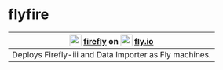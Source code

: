 # flyfire

| <sub><img src="https://firefly-iii.org/assets/favicon/favicon.ico" width="24"></sub> [firefly](https://firefly-iii.org) on <sub><img src="https://fly.io/static/images/favicon/favicon.ico" width="24"></sub> [fly.io](https://fly.io) |
|-|
|Deploys Firefly-iii and Data Importer as Fly machines.|
